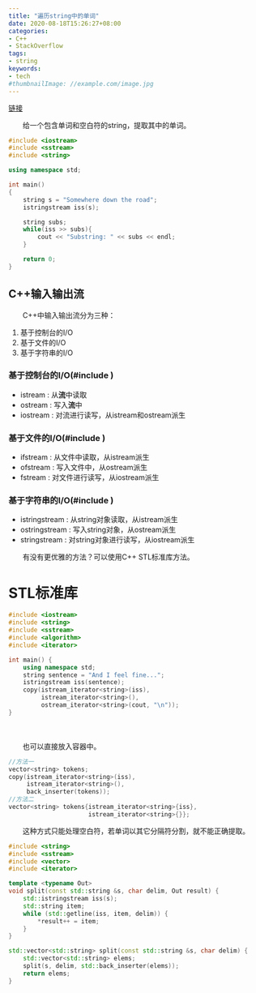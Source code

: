 ```yaml
---
title: "遍历string中的单词"
date: 2020-08-18T15:26:27+08:00
categories:
- C++
- StackOverflow
tags:
- string
keywords:
- tech
#thumbnailImage: //example.com/image.jpg
---
```

[链接](https://stackoverflow.com/questions/236129/how-do-i-iterate-over-the-words-of-a-string)
<!--more-->
　　给一个包含单词和空白符的string，提取其中的单词。
```cpp
#include <iostream>
#include <sstream>
#include <string>

using namespace std;

int main()
{
    string s = "Somewhere down the road";
    istringstream iss(s);

    string subs;
    while(iss >> subs){
        cout << "Substring: " << subs << endl;
    }

    return 0;
}
```

## C++输入输出流
　　C++中输入输出流分为三种：
1. 基于控制台的I/O
2. 基于文件的I/O
3. 基于字符串的I/O

### 基于控制台的I/O(#include <iostream>)
- istream : 从**流**中读取
- ostream : 写入**流**中
- iostream : 对流进行读写，从istream和ostream派生

### 基于文件的I/O(#include <fstream>)
- ifstream : 从文件中读取，从istream派生
- ofstream : 写入文件中，从ostream派生
- fstream : 对文件进行读写，从iostream派生

### 基于字符串的I/O(#include <sstream>)
- istringstream : 从string对象读取，从istream派生
- ostringstream : 写入string对象，从ostream派生
- stringstream : 对string对象进行读写，从iostream派生


　　有没有更优雅的方法？可以使用C++ STL标准库方法。

# STL标准库
```cpp
#include <iostream>
#include <string>
#include <sstream>
#include <algorithm>
#include <iterator>

int main() {
    using namespace std;
    string sentence = "And I feel fine...";
    istringstream iss(sentence);
    copy(istream_iterator<string>(iss),
         istream_iterator<string>(),
         ostream_iterator<string>(cout, "\n"));
}
```
　　

　　也可以直接放入容器中。

```cpp
//方法一
vector<string> tokens;
copy(istream_iterator<string>(iss),
     istream_iterator<string>(),
     back_inserter(tokens));
//方法二
vector<string> tokens{istream_iterator<string>{iss},
                      istream_iterator<string>{}};
```

　　这种方式只能处理空白符，若单词以其它分隔符分割，就不能正确提取。
```cpp
#include <string>
#include <sstream>
#include <vector>
#include <iterator>

template <typename Out>
void split(const std::string &s, char delim, Out result) {
    std::istringstream iss(s);
    std::string item;
    while (std::getline(iss, item, delim)) {
        *result++ = item;
    }
}

std::vector<std::string> split(const std::string &s, char delim) {
    std::vector<std::string> elems;
    split(s, delim, std::back_inserter(elems));
    return elems;
}
```